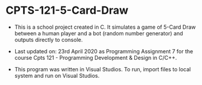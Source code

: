 # CPTS-121-5-Card-Draw

* This is a school project created in C. It simulates a game of 5-Card Draw between a human player and a bot (random number generator) and outputs directly to console.

* Last updated on: 23rd April 2020 as Programming Assignment 7 for the course Cpts 121 - Programming Development & Design in C/C++.

* This program was written in Visual Studios. To run, import files to local system and run on Visual Studios.
